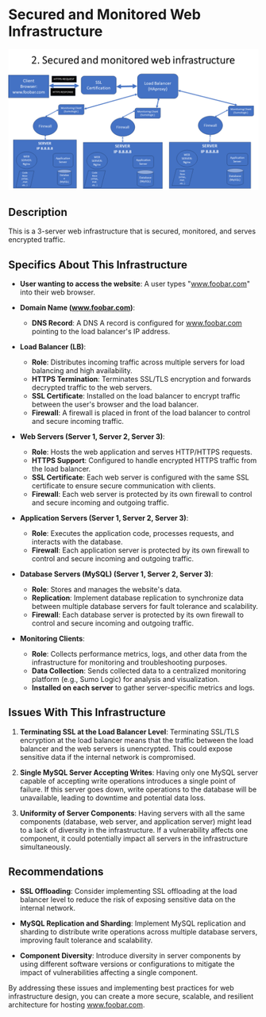 # Secured and Monitored Web Infrastructure

![Image of a secured and monitored infrastructure](https://github.com/BahyAllaAllam/alx-system_engineering-devops/blob/main/0x09-web_infrastructure_design/2.%20Secured%20and%20monitored%20web%20infrastructure%20.png)

## Description

This is a 3-server web infrastructure that is secured, monitored, and serves encrypted traffic.

## Specifics About This Infrastructure

- **User wanting to access the website**: A user types "www.foobar.com" into their web browser.

- **Domain Name (www.foobar.com)**:
  - **DNS Record**: A DNS A record is configured for www.foobar.com pointing to the load balancer's IP address.

- **Load Balancer (LB)**:
  - **Role**: Distributes incoming traffic across multiple servers for load balancing and high availability.
  - **HTTPS Termination**: Terminates SSL/TLS encryption and forwards decrypted traffic to the web servers.
  - **SSL Certificate**: Installed on the load balancer to encrypt traffic between the user's browser and the load balancer.
  - **Firewall**: A firewall is placed in front of the load balancer to control and secure incoming traffic.

- **Web Servers (Server 1, Server 2, Server 3)**:
  - **Role**: Hosts the web application and serves HTTP/HTTPS requests.
  - **HTTPS Support**: Configured to handle encrypted HTTPS traffic from the load balancer.
  - **SSL Certificate**: Each web server is configured with the same SSL certificate to ensure secure communication with clients.
  - **Firewall**: Each web server is protected by its own firewall to control and secure incoming and outgoing traffic.

- **Application Servers (Server 1, Server 2, Server 3)**:
  - **Role**: Executes the application code, processes requests, and interacts with the database.
  - **Firewall**: Each application server is protected by its own firewall to control and secure incoming and outgoing traffic.

- **Database Servers (MySQL) (Server 1, Server 2, Server 3)**:
  - **Role**: Stores and manages the website's data.
  - **Replication**: Implement database replication to synchronize data between multiple database servers for fault tolerance and scalability.
  - **Firewall**: Each database server is protected by its own firewall to control and secure incoming and outgoing traffic.

- **Monitoring Clients**:
  - **Role**: Collects performance metrics, logs, and other data from the infrastructure for monitoring and troubleshooting purposes.
  - **Data Collection**: Sends collected data to a centralized monitoring platform (e.g., Sumo Logic) for analysis and visualization.
  - **Installed on each server** to gather server-specific metrics and logs.

## Issues With This Infrastructure

1. **Terminating SSL at the Load Balancer Level**: Terminating SSL/TLS encryption at the load balancer means that the traffic between the load balancer and the web servers is unencrypted. This could expose sensitive data if the internal network is compromised.

2. **Single MySQL Server Accepting Writes**: Having only one MySQL server capable of accepting write operations introduces a single point of failure. If this server goes down, write operations to the database will be unavailable, leading to downtime and potential data loss.

3. **Uniformity of Server Components**: Having servers with all the same components (database, web server, and application server) might lead to a lack of diversity in the infrastructure. If a vulnerability affects one component, it could potentially impact all servers in the infrastructure simultaneously.

## Recommendations

- **SSL Offloading**: Consider implementing SSL offloading at the load balancer level to reduce the risk of exposing sensitive data on the internal network.

- **MySQL Replication and Sharding**: Implement MySQL replication and sharding to distribute write operations across multiple database servers, improving fault tolerance and scalability.

- **Component Diversity**: Introduce diversity in server components by using different software versions or configurations to mitigate the impact of vulnerabilities affecting a single component.

By addressing these issues and implementing best practices for web infrastructure design, you can create a more secure, scalable, and resilient architecture for hosting www.foobar.com.
